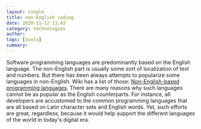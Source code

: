 ```yaml
---
layout: single
title: non-English coding 
date: 2020-11-12 11:43
category: technologies 
author: 
tags: [tools]
summary: 
---
```


Software programming languages are predominantly based on the English language. The non-English part is usually some sort of localization of text and numbers. But there has been always attempts to popularize some languages in non-English. Wiki has a list of those: [Non-English-based programming languages](https://en.wikipedia.org/wiki/Non-English-based_programming_languages). There are many reasons why such languages cannot be as popular as the English counterparts. For instance, all developers are accustomed to the common programming languages that are all based on Latin character sets and English words. Yet, such efforts are great, regardless, because it would help support the different languages of the world in today's digital era.
